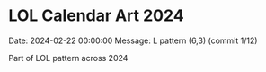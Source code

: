 # LOL Calendar Art 2024

Date: 2024-02-22 00:00:00
Message: L pattern (6,3) (commit 1/12)

Part of LOL pattern across 2024
